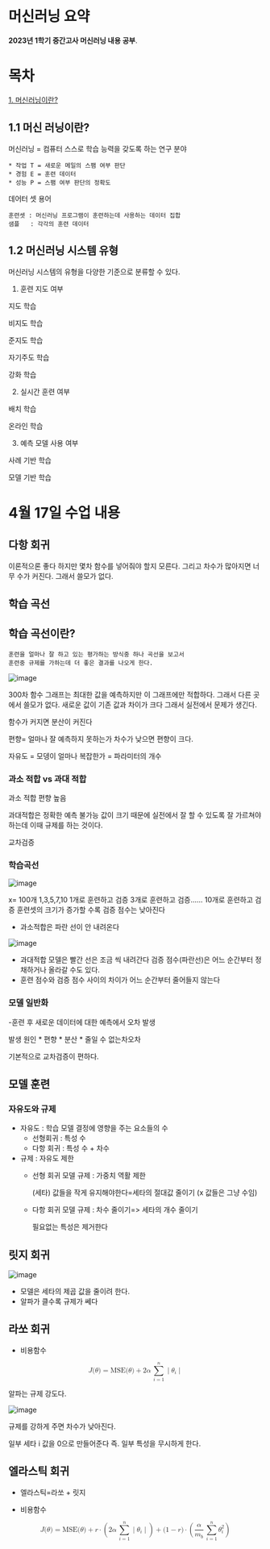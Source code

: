 <a class="anchor" id="0"></a>
# **머신러닝 요약**

**2023년 1학기 중간고사 머신러닝 내용 공부**.

<a class="anchor" id="0.1"></a>

# 목차
[1. 머신러닝이란?](#1)

## 1.1 머신 러닝이란?<a class="anchor" id="1"></a>

머신러닝 = 컴퓨터 스스로 학습 능력을 갖도록 하는 연구 분야


    * 작업 T = 새로운 메일의 스팸 여부 판단
    * 경험 E = 훈련 데이터
    * 성능 P = 스팸 여부 판단의 정확도

데어터 셋 용어

    훈련셋 : 머신러닝 프로그램이 훈련하는데 사용하는 데이터 집합
    샘플   : 각각의 훈련 데이터
    
## 1.2 머신러닝 시스템 유형

머신러닝 시스템의 유형을 다양한 기준으로 분류할 수 있다.

1. 훈련 지도 여부

지도 학습

비지도 학습

준지도 학습

자기주도 학습

강화 학습

2. 실시간 훈련 여부

배치 학습

온라인 학습

3. 예측 모델 사용 여부

사례 기반 학습

모델 기반 학습


     
# 4월 17일 수업 내용

## 다항 회귀

이론적으론 좋다 하지만 몇차 함수를 넣어줘야 할지 모른다. 그리고 차수가 많아지면 너무 수가 커진다.
그래서 쓸모가 없다.

## 학습 곡선

## 학습 곡선이란?

    훈련을 얼마나 잘 하고 있는 평가하는 방식중 하나 곡선을 보고서
    훈련중 규제를 가하는데 더 좋은 결과를 나오게 한다.

![image](https://user-images.githubusercontent.com/112872986/232418981-b3ff9947-d7f3-4442-94e8-0b70c0782d4f.png)

300차 함수 그래프는 최대한 값을 예측하지만 이 그래프에만 적합하다. 그래서 다른 곳에서 쓸모가 없다.
새로운 값이 기존 값과 차이가 크다 그래서 실전에서 문제가 생긴다.

함수가 커지면 분산이 커진다

편향= 얼마나 잘 예측하지 못하는가 차수가 낮으면 편향이 크다.

자유도 = 모뎅이 얼마나 복잡한가 = 파라미터의 개수

### 과소 적합 vs 과대 적합

과소 적합 편향 높음 

과대적합은 정확한 예측 불가능 값이 크기 때문에 실전에서 잘 할 수 있도록 잘 가르쳐야하는데 
이때 규제를 하는 것이다.

교차검증

### 학습곡선

![image](https://user-images.githubusercontent.com/112872986/232422540-8a164001-fec2-4737-b2d0-ff5ca1e238ce.png)

x= 100개 1,3,5,7,10 1개로 훈련하고 검증 3개로 훈련하고 검증...... 10개로 훈련하고 검증
훈련셋의 크기가 증가할 수록 검증 점수는 낮아진다

* 과소적합은 파란 선이 안 내려온다

![image](https://user-images.githubusercontent.com/112872986/232423500-86d720c0-d945-4ff3-a390-4bd284a26c70.png)

* 과대적합 모델은 빨간 선은 조금 씩 내려간다 검증 점수(파란선)은 어느 순간부터 정채하거나 올라갈 수도 있다.
* 훈련 점수와 검증 점수 사이의 차이가 어느 순간부터 줄어들지 않는다

### 모델 일반화

-훈련 후 새로운 데이터에 대한 예측에서 오차 발생

발생 원인
    * 편향
    * 분산
    * 줄일 수 없는차오차

기본적으로 교차검증이 편하다.

## 모델 훈련

### 자유도와 규제
* 자유도 : 학습 모델 결정에 영향을 주는 요소들의 수
    * 선형회귀  : 특성 수
    * 다항 회귀 : 특성 수 + 차수
* 규제 : 자유도 제한
    * 선형 회귀 모델 규제 : 가중치 역활 제한 
    
       (세타) 값들을 작게 유지해야한다=세타의 절대값 줄이기   (x 값들은 그냥 수임)

    * 다항 회귀 모델 규제 : 차수 줄이기=> 세타의 개수 줄이기

        필요없는 특성은 제거한다
      

## 릿지 회귀

![image](https://user-images.githubusercontent.com/112872986/232431845-baa1e280-8c2c-451c-81b3-bd9ea3442f3a.png)


* 모델은 세타의 제곱 값을 줄이려 한다.
* 알파가 클수록 규제가 쎄다

## 라쏘 회귀
* 비용함수

<math xmlns="http://www.w3.org/1998/Math/MathML" display="block">
  <mi>J</mi>
  <mo stretchy="false">(</mo>
  <mi>&#x3B8;</mi>
  <mo stretchy="false">)</mo>
  <mo>=</mo>
  <mtext>MSE</mtext>
  <mo stretchy="false">(</mo>
  <mi>&#x3B8;</mi>
  <mo stretchy="false">)</mo>
  <mo>+</mo>
  <mn>2</mn>
  <mi>&#x3B1;</mi>
  <mstyle scriptlevel="0">
    <mspace width="0.167em"></mspace>
  </mstyle>
  <munderover>
    <mo data-mjx-texclass="OP">&#x2211;</mo>
    <mrow data-mjx-texclass="ORD">
      <mi>i</mi>
      <mo>=</mo>
      <mn>1</mn>
    </mrow>
    <mrow data-mjx-texclass="ORD">
      <mi>n</mi>
    </mrow>
  </munderover>
  <mo>&#x2223;</mo>
  <msub>
    <mi>&#x3B8;</mi>
    <mi>i</mi>
  </msub>
  <mo>&#x2223;</mo>
</math>

알파는 규제 강도다.

![image](https://user-images.githubusercontent.com/112872986/232432642-07f120b1-f93b-49fd-be3e-533ce7545055.png)

규제를 강하게 주면 차수가 낮아진다.

일부 세타 i 값을 0으로 만들어준다  즉. 일부 특성을 무시하게 한다.
 
## 엘라스틱 회귀
- 엘라스틱=라쏘 + 릿지

* 비용함수
<math xmlns="http://www.w3.org/1998/Math/MathML" display="block">
  <mi>J</mi>
  <mo stretchy="false">(</mo>
  <mi>&#x3B8;</mi>
  <mo stretchy="false">)</mo>
  <mo>=</mo>
  <mtext>MSE</mtext>
  <mo stretchy="false">(</mo>
  <mi>&#x3B8;</mi>
  <mo stretchy="false">)</mo>
  <mo>+</mo>
  <mi>r</mi>
  <mo>&#x22C5;</mo>
  <mrow data-mjx-texclass="ORD">
    <mo minsize="2.047em" maxsize="2.047em">(</mo>
  </mrow>
  <mn>2</mn>
  <mi>&#x3B1;</mi>
  <mstyle scriptlevel="0">
    <mspace width="0.167em"></mspace>
  </mstyle>
  <munderover>
    <mo data-mjx-texclass="OP">&#x2211;</mo>
    <mrow data-mjx-texclass="ORD">
      <mi>i</mi>
      <mo>=</mo>
      <mn>1</mn>
    </mrow>
    <mrow data-mjx-texclass="ORD">
      <mi>n</mi>
    </mrow>
  </munderover>
  <mo>&#x2223;</mo>
  <msub>
    <mi>&#x3B8;</mi>
    <mi>i</mi>
  </msub>
  <mo>&#x2223;</mo>
  <mrow data-mjx-texclass="ORD">
    <mo minsize="2.047em" maxsize="2.047em">)</mo>
  </mrow>
  <mo>+</mo>
  <mo stretchy="false">(</mo>
  <mn>1</mn>
  <mo>&#x2212;</mo>
  <mi>r</mi>
  <mo stretchy="false">)</mo>
  <mo>&#x22C5;</mo>
  <mrow data-mjx-texclass="ORD">
    <mo minsize="2.047em" maxsize="2.047em">(</mo>
  </mrow>
  <mfrac>
    <mi>&#x3B1;</mi>
    <msub>
      <mi>m</mi>
      <mi>b</mi>
    </msub>
  </mfrac>
  <mstyle scriptlevel="0">
    <mspace width="0.167em"></mspace>
  </mstyle>
  <munderover>
    <mo data-mjx-texclass="OP">&#x2211;</mo>
    <mrow data-mjx-texclass="ORD">
      <mi>i</mi>
      <mo>=</mo>
      <mn>1</mn>
    </mrow>
    <mrow data-mjx-texclass="ORD">
      <mi>n</mi>
    </mrow>
  </munderover>
  <msubsup>
    <mi>&#x3B8;</mi>
    <mi>i</mi>
    <mn>2</mn>
  </msubsup>
  <mrow data-mjx-texclass="ORD">
    <mo minsize="2.047em" maxsize="2.047em">)</mo>
  </mrow>
</math>









